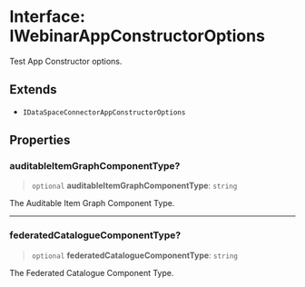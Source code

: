 # Interface: IWebinarAppConstructorOptions

Test App Constructor options.

## Extends

- `IDataSpaceConnectorAppConstructorOptions`

## Properties

### auditableItemGraphComponentType?

> `optional` **auditableItemGraphComponentType**: `string`

The Auditable Item Graph Component Type.

***

### federatedCatalogueComponentType?

> `optional` **federatedCatalogueComponentType**: `string`

The Federated Catalogue Component Type.

